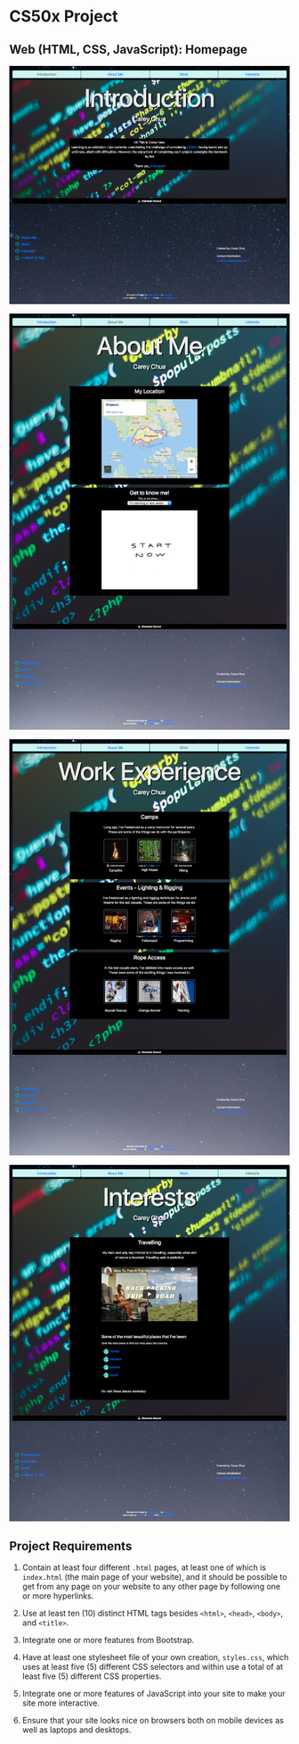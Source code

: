 # CS50x Project
## Web (HTML, CSS, JavaScript): Homepage

![Homepage Index](README/Homepage%20Introduction.jpg)

![Homepage About](README/Homepage%20About%20Me.jpg)

![Homepage Work](README/Homepage%20Work%20Experience.jpg)

![Homepage Interests](README/Homepage%20Interests.jpg)


## Project Requirements
1. Contain at least four different ```.html``` pages, at least one of which is ```index.html``` (the main page of your website), and it should be possible to get from any page on your website to any other page by following one or more hyperlinks.

2. Use at least ten (10) distinct HTML tags besides ```<html>```, ```<head>```, ```<body>```, and ```<title>```.

3. Integrate one or more features from Bootstrap.

4. Have at least one stylesheet file of your own creation, ```styles.css```, which uses at least five (5) different CSS selectors and within use a total of at least five (5) different CSS properties.

5. Integrate one or more features of JavaScript into your site to make your site more interactive.

6. Ensure that your site looks nice on browsers both on mobile devices as well as laptops and desktops.
   
